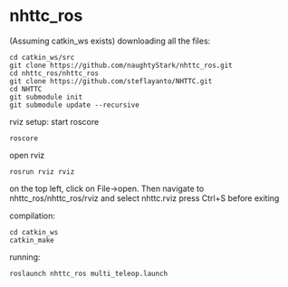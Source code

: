 # nhttc_ros
(Assuming catkin_ws exists)
downloading all the files:
```
cd catkin_ws/src
git clone https://github.com/naughtyStark/nhttc_ros.git
cd nhttc_ros/nhttc_ros
git clone https://github.com/steflayanto/NHTTC.git
cd NHTTC
git submodule init
git submodule update --recursive
```
rviz setup:
start roscore
```
roscore
```
open rviz 
```
rosrun rviz rviz
```
on the top left, click on File->open. Then navigate to nhttc_ros/nhttc_ros/rviz and select nhttc.rviz 
press Ctrl+S before exiting

compilation:
```
cd catkin_ws
catkin_make
```

running:
```
roslaunch nhttc_ros multi_teleop.launch
```
